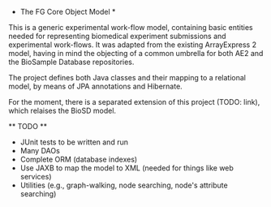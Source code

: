   * The FG Core Object Model *

This is a generic experimental work-flow model, containing basic entities needed for representing biomedical experiment
submissions and experimental work-flows. It was adapted from the existing ArrayExpress 2 model, having in mind the objecting 
of a common umbrella for both AE2 and the BioSample Database repositories.

The project defines both Java classes and their mapping to a relational model, by means of JPA annotations and Hibernate. 

For the moment, there is a separated extension of this project (TODO: link), which relaises the BioSD model.

** TODO **

  * JUnit tests to be written and run
  * Many DAOs
  * Complete ORM (database indexes)
  * Use JAXB to map the model to XML (needed for things like web services)
  * Utilities (e.g., graph-walking, node searching, node's attribute searching)
 